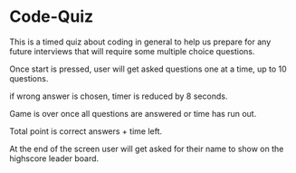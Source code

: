 # Code-Quiz
This is a timed quiz about coding in general to help us prepare for any future interviews that will require some multiple choice questions.

Once start is pressed, user will get asked questions one at a time, up to 10 questions.

if wrong answer is chosen, timer is reduced by 8 seconds.

Game is over once all questions are answered or time has run out.

Total point is correct answers + time left.

At the end of the screen user will get asked for their name to show on the highscore leader board.